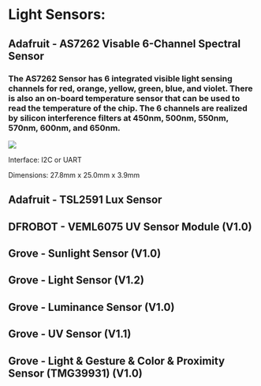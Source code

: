 # Light Sensors:
## Adafruit - AS7262 Visable 6-Channel Spectral Sensor

### The AS7262 Sensor has 6 integrated visible light sensing channels for red, orange, yellow, green, blue, and violet. There is also an on-board temperature sensor that can be used to read the temperature of the chip. The 6 channels are realized by silicon interference filters at 450nm, 500nm, 550nm, 570nm, 600nm, and 650nm.

<img src="https://cdn-shop.adafruit.com/970x728/3779-03.jpg">

Interface: I2C or UART

Dimensions: 27.8mm x 25.0mm x 3.9mm

## Adafruit - TSL2591 Lux Sensor
## DFROBOT - VEML6075 UV Sensor Module (V1.0)
## Grove - Sunlight Sensor (V1.0)
## Grove - Light Sensor (V1.2)
## Grove - Luminance Sensor (V1.0)
## Grove - UV Sensor (V1.1)
## Grove - Light & Gesture & Color & Proximity Sensor (TMG39931) (V1.0)
